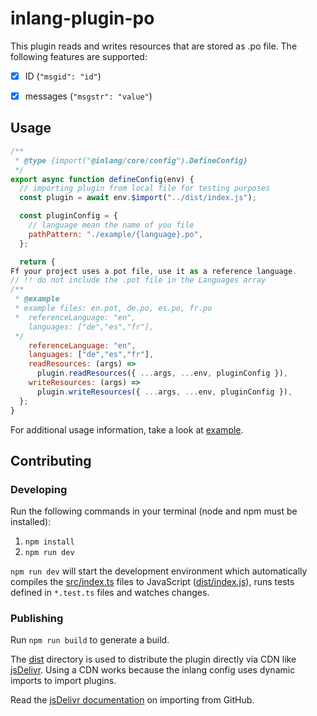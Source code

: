 # inlang-plugin-po

This plugin reads and writes resources that are stored as .po file. The following features are supported:

- [x] ID (`"msgid": "id"`)
- [x] messages (`"msgstr": "value"`)






## Usage

```js
/**
 * @type {import("@inlang/core/config").DefineConfig}
 */
export async function defineConfig(env) {
  // importing plugin from local file for testing purposes
  const plugin = await env.$import("../dist/index.js");

  const pluginConfig = {
    // language mean the name of you file
    pathPattern: "./example/{language}.po",
  };

  return {
Ff your project uses a pot file, use it as a reference language. 
// !! do not include the .pot file in the Languages array 
/**
 * @example
 * example files: en.pot, de.po, es.po, fr.po
 *  referenceLanguage: "en",
    languages: ["de","es","fr"],
 */
    referenceLanguage: "en",
    languages: ["de","es","fr"],
    readResources: (args) =>
      plugin.readResources({ ...args, ...env, pluginConfig }),
    writeResources: (args) =>
      plugin.writeResources({ ...args, ...env, pluginConfig }),
  };
}
```

For additional usage information, take a look at [example](./example/).

## Contributing

### Developing

Run the following commands in your terminal (node and npm must be installed):

1. `npm install`
2. `npm run dev`

`npm run dev` will start the development environment which automatically compiles the [src/index.ts](./src/index.ts) files to JavaScript ([dist/index.js](dist/index.js)), runs tests defined in `*.test.ts` files and watches changes.

### Publishing

Run `npm run build` to generate a build.

The [dist](./dist/) directory is used to distribute the plugin directly via CDN like [jsDelivr](https://www.jsdelivr.com/). Using a CDN works because the inlang config uses dynamic imports to import plugins.

Read the [jsDelivr documentation](https://www.jsdelivr.com/?docs=gh) on importing from GitHub.
